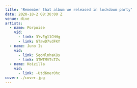```yaml
---
title: 'Remember that album we released in lockdown party'
date: 2020-10-2 08:30:00 Z
venue: dive
artists:
  - name: Porpoise
    vid:
      - link: 3YvEg11CHHg
      - link: GTawD7vdFKY
  - name: Juno Is
    vid:
      - link: 5qoNlnhaK8s
      - link: 3TWTMVTsTZs
  - name: Koizilla
    vid:
      - link: -Utd6merOhc
cover: ./cover.jpg
---
```

